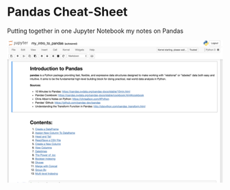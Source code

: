 # Pandas Cheat-Sheet

Putting together in one Jupyter Notebook my notes on Pandas

![Screenshot](images/screenshot.png)
